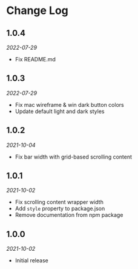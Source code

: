 # Change Log

## 1.0.4

*2022-07-29*

- Fix README.md

## 1.0.3

*2022-07-29*

- Fix mac wireframe & win dark button colors
- Update default light and dark styles

## 1.0.2

*2021-10-04*

- Fix bar width with grid-based scrolling content

## 1.0.1

*2021-10-02*

- Fix scrolling content wrapper width
- Add `style` property to package.json
- Remove documentation from npm package

## 1.0.0

*2021-10-02*

- Initial release
